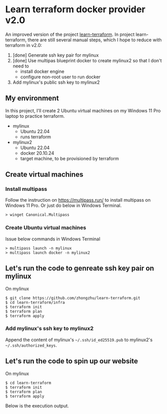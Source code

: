 # Learn terraform docker provider v2.0
An improved version of the project [learn-terraform](https://github.com/zhongzhu/learn-terraform). In project learn-terraform, there are still several manual steps, which I hope to reduce with terraform in v2.0:

1. [done] Generate ssh key pair for mylinux
2. [done] Use multipas blueprint docker to create mylinux2 so that I don't need to
    * install docker engine
    * configure non-root user to run docker
3. Add mylinux's public ssh key to mylinux2

## My environment
In this project, I'll create 2 Ubuntu virtual machines on my Windows 11 Pro laptop to practice terraform.

* mylinux
    * Ubuntu 22.04
    * runs terraform
* mylinux2
    * Ubuntu 22.04
    * docker 20.10.24
    * target machine, to be provisioned by terraform

## Create virtual machines

### Install multipass
Follow the instruction on https://multipass.run/ to install multipass on Windows 11 Pro. Or just do below in Windows Terminal.

```
> winget Canonical.Multipass
```

### Create Ubuntu virtual machines
Issue below commands in Windows Terminal
```
> multipass launch -n mylinux
> multipass launch docker -n mylinux2
```

## Let's run the code to genreate ssh key pair on mylinux
On mylinux
```
$ git clone https://github.com/zhongzhu/learn-terraform.git
$ cd learn-terraform/infra
$ terraform init
$ terraform plan
$ terraform apply
```

### Add mylinux's ssh key to mylinux2
Append the content of mylinux's `~/.ssh/id_ed25519.pub` to mylinux2's `~/.ssh/authorized_keys`.

## Let's run the code to spin up our website
On mylinux
```
$ cd learn-terraform
$ terraform init
$ terraform plan
$ terraform apply
```

Below is the execution output.

